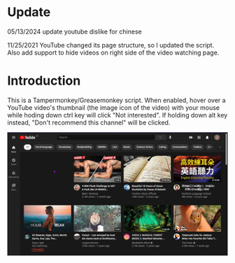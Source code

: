 # Update
05/13/2024
update youtube dislike for chinese


11/25/2021
YouTube changed its page structure, so I updated the script. Also add support to hide videos on right side of the video watching page. 

# Introduction

This is a Tampermonkey/Greasemonkey script. When enabled, hover over a YouTube video's thumbnail (the image icon of the video) with your mouse while hoding down ctrl key will click "Not interested". If holding down alt key instead, "Don't recommend this channel" will be clicked.

![](https://raw.githubusercontent.com/0x7FFFFFFFFFFFFFFF/I_am_not_interested_in_this_youtube_video/main/youtube.gif)



